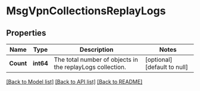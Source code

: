 # MsgVpnCollectionsReplayLogs

## Properties
Name | Type | Description | Notes
------------ | ------------- | ------------- | -------------
**Count** | **int64** | The total number of objects in the replayLogs collection. | [optional] [default to null]

[[Back to Model list]](../README.md#documentation-for-models) [[Back to API list]](../README.md#documentation-for-api-endpoints) [[Back to README]](../README.md)

